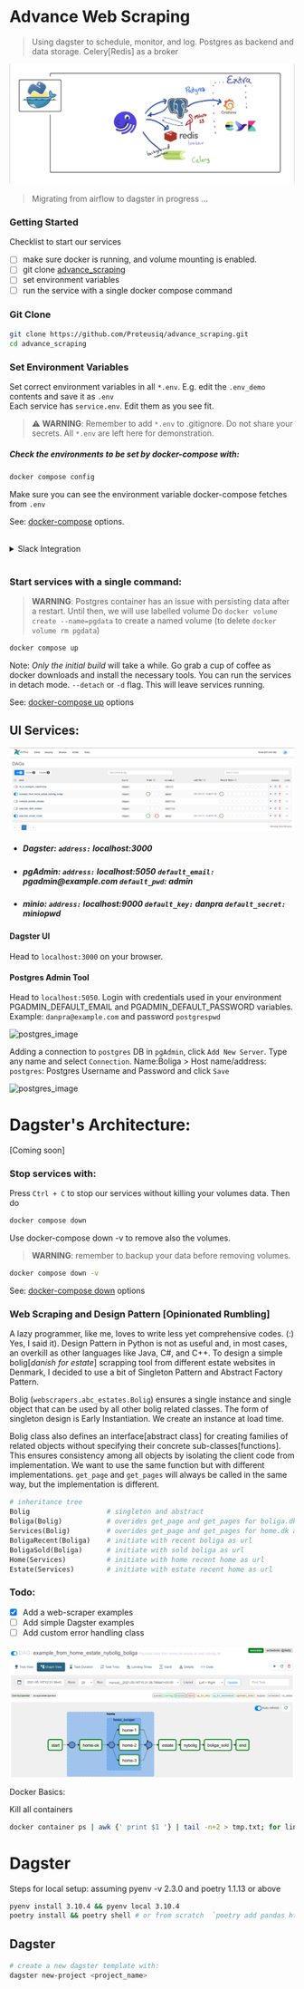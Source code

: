 # Advance Web Scraping
> Using dagster to schedule, monitor, and log. Postgres as backend and data storage. Celery[Redis] as a broker


![advance_image](images/advance_design.jpg)

> Migrating from airflow to dagster in progress ...

### Getting Started
Checklist to start our services

- [ ] make sure docker is running, and volume mounting is enabled.
- [ ] git clone [advance_scraping](https://github.com/Proteusiq/advance_scraping.git)
- [ ] set environment variables
- [ ] run the service with a single docker compose command

### Git Clone
```bash
git clone https://github.com/Proteusiq/advance_scraping.git
cd advance_scraping
```


### Set Environment Variables

Set correct environment variables in all `*.env`. E.g. edit the `.env_demo` contents and save it as `.env`<br>
Each service has `service.env`. Edit them as you see fit.
> ⚠️ **WARNING**: Remember to add  `*.env` to .gitignore. Do not share your secrets. All `*.env` are left here for demonstration.

##### Check the environments to be set by docker-compose with:

```bash
docker compose config
```

Make sure you can see the environment variable docker-compose fetches from `.env`

See: [docker-compose](https://docs.docker.com/compose/reference/overview/) options.

<br>
<details><summary>Slack Integration</summary>
<p>

### How to Step-up Slack
Checklist to set slack integration

 - [ ] Create [Slack APP](https://api.slack.com/apps/) for a given channel
 - [ ] In `OAuth Tokens for Your Workspace` get the Bot User OAuth Token and set it in .env SLACK_TOKEN
 - [ ] Set `Bot Token Scopes` to `chat:write.customize`
 - [ ] Extra `Restrict API Token Usage` whitelist IP Address
 - [ ] In a given channel invite the bot e.g. `@BotName`

</p>
</details>

<br>

### Start services with a single command:

> **WARNING**: Postgres container has an issue with persisting data after a restart. Until then, we will use labelled volume
> Do `docker volume create --name=pgdata` to create a named volume (to delete `docker volume rm pgdata`)

```bash
docker compose up
```

Note: _Only the initial build_ will take a while. Go grab a cup of coffee as docker downloads and install the necessary tools. 
You can run the services in detach mode. `--detach` or `-d` flag. This will leave services running.

See: [docker-compose up](https://docs.docker.com/compose/reference/up/) options

## UI Services:
![advance_image](images/airflow_dag.png)
- ##### Dagster:  `address:` __localhost:3000__ 
- ##### pgAdmin: `address:` __localhost:5050__ `default_email:` __pgadmin@example.com__ `default_pwd`: __admin__
- ##### minio: `address:` __localhost:9000__ `default_key:` __danpra__ `default_secret:` __miniopwd__



#### Dagster UI
Head to `localhost:3000` on your browser. 

#### Postgres Admin Tool
Head to `localhost:5050`. Login with credentials used in your environment PGADMIN_DEFAULT_EMAIL and PGADMIN_DEFAULT_PASSWORD variables. Example: `danpra@example.com` and password `postgrespwd`

![postgres_image](images/pgAdmin_login.png)

Adding a connection to `postgres` DB in `pgAdmin`, click `Add New Server`. Type any name and select `Connection`. Name:Boliga > Host name/address: `postgres`: Postgres Username and Password and click `Save`
  
 ![postgres_image](images/pgAdmin_connection.png) 


# Dagster's Architecture:
[Coming soon]


### Stop services with:
Press `Ctrl + C` to stop our services without killing your volumes data. Then do

```bash
docker compose down
```

Use docker-compose down -v to remove also the volumes. 
> **WARNING**: remember to backup your data before removing volumes. 

```bash
docker compose down -v
```
See: [docker-compose down](https://docs.docker.com/compose/reference/down/) options
### Web Scraping and Design Pattern [Opinionated Rumbling]
A lazy programmer, like me, loves to write less yet comprehensive codes. (:) Yes, I said it). Design Pattern in Python is not as useful and, in most cases, an overkill as other languages like Java, C#, and C++. To design a simple bolig[_danish for estate_] scrapping tool from different estate websites in Denmark, I decided to use a bit of Singleton Pattern and Abstract Factory Pattern.

Bolig (`webscrapers.abc_estates.Bolig`) ensures a single instance and single object that can be used by all other bolig related classes. The form of singleton design is Early Instantiation. We create an instance at load time. 

Bolig class also defines an interface[abstract class] for creating families of related objects without specifying their concrete sub-classes[functions]. This ensures consistency among all objects by isolating the client code from implementation. We want to use the same function but with different implementations. `get_page` and `get_pages` will always be called in the same way, but the implementation is different.

```python
# inheritance tree
Bolig                   # singleton and abstract
Boliga(Bolig)           # overides get_page and get_pages for boliga.dk api logic
Services(Bolig)         # overides get_page and get_pages for home.dk and estate.dk api logic
BoligaRecent(Boliga)    # initiate with recent boliga as url
BoligaSold(Boliga)      # initiate with sold boliga as url
Home(Services)          # initiate with home recent home as url
Estate(Services)        # initiate with estate recent home as url
```


### Todo:
- [X] Add a web-scraper examples
- [ ] Add simple Dagster examples
- [ ] Add custom error handling class

![dev](images/flow_example.png)


Docker Basics:

Kill all containers
```bash
docker container ps | awk {' print $1 '} | tail -n+2 > tmp.txt; for line in $(cat tmp.txt); do docker container kill $line; done; rm tmp.txt
```


# Dagster

Steps for local setup: assuming pyenv -v 2.3.0 and poetry 1.1.13 or above
```bash
pyenv install 3.10.4 && pyenv local 3.10.4
poetry install && poetry shell # or from scratch  `poetry add pandas httpx sqlalchemy psycopg2-binary dagster dagit`
```

## Dagster
```bash
# create a new dagster template with:
dagster new-project <project_name> 
```